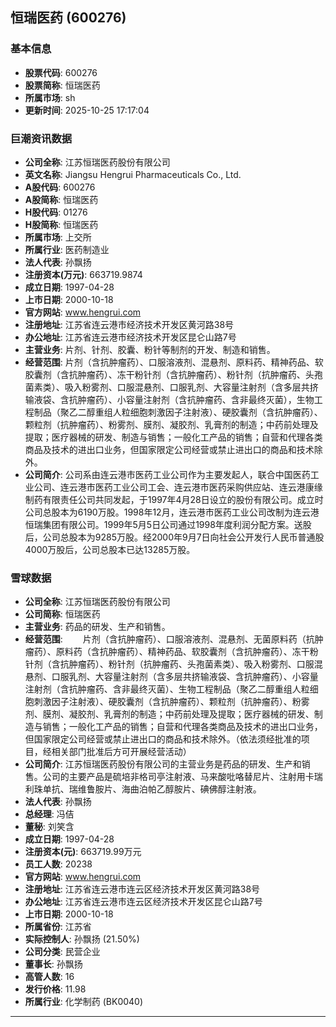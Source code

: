 ## 恒瑞医药 (600276)

### 基本信息

- **股票代码**: 600276
- **股票简称**: 恒瑞医药
- **所属市场**: sh
- **更新时间**: 2025-10-25 17:17:04

### 巨潮资讯数据

- **公司全称**: 江苏恒瑞医药股份有限公司
- **英文名称**: Jiangsu Hengrui Pharmaceuticals Co., Ltd.
- **A股代码**: 600276
- **A股简称**: 恒瑞医药
- **H股代码**: 01276
- **H股简称**: 恒瑞医药
- **所属市场**: 上交所
- **所属行业**: 医药制造业
- **法人代表**: 孙飘扬
- **注册资本(万元)**: 663719.9874
- **成立日期**: 1997-04-28
- **上市日期**: 2000-10-18
- **官方网站**: www.hengrui.com
- **注册地址**: 江苏省连云港市经济技术开发区黄河路38号
- **办公地址**: 江苏省连云港市经济技术开发区昆仑山路7号
- **主营业务**: 片剂、针剂、胶囊、粉针等制剂的开发、制造和销售。
- **经营范围**: 片剂（含抗肿瘤药）、口服溶液剂、混悬剂、原料药、精神药品、软胶囊剂（含抗肿瘤药）、冻干粉针剂（含抗肿瘤药）、粉针剂（抗肿瘤药、头孢菌素类）、吸入粉雾剂、口服混悬剂、口服乳剂、大容量注射剂（含多层共挤输液袋、含抗肿瘤药）、小容量注射剂（含抗肿瘤药、含非最终灭菌），生物工程制品（聚乙二醇重组人粒细胞刺激因子注射液）、硬胶囊剂（含抗肿瘤药）、颗粒剂（抗肿瘤药）、粉雾剂、膜剂、凝胶剂、乳膏剂的制造；中药前处理及提取；医疗器械的研发、制造与销售；一般化工产品的销售；自营和代理各类商品及技术的进出口业务，但国家限定公司经营或禁止进出口的商品和技术除外。
- **公司简介**: 公司系由连云港市医药工业公司作为主要发起人，联合中国医药工业公司、连云港市医药工业公司工会、连云港市医药采购供应站、连云港康缘制药有限责任公司共同发起，于1997年4月28日设立的股份有限公司。成立时公司总股本为6190万股。1998年12月，连云港市医药工业公司改制为连云港恒瑞集团有限公司。1999年5月5日公司通过1998年度利润分配方案。送股后，公司总股本为9285万股。经2000年9月7日向社会公开发行人民币普通股4000万股后，公司总股本已达13285万股。

### 雪球数据

- **公司全称**: 江苏恒瑞医药股份有限公司
- **公司简称**: 恒瑞医药
- **主营业务**: 药品的研发、生产和销售。
- **经营范围**: 　　片剂（含抗肿瘤药）、口服溶液剂、混悬剂、无菌原料药（抗肿瘤药）、原料药（含抗肿瘤药）、精神药品、软胶囊剂（含抗肿瘤药）、冻干粉针剂（含抗肿瘤药）、粉针剂（抗肿瘤药、头孢菌素类）、吸入粉雾剂、口服混悬剂、口服乳剂、大容量注射剂（含多层共挤输液袋、含抗肿瘤药）、小容量注射剂（含抗肿瘤药、含非最终灭菌）、生物工程制品（聚乙二醇重组人粒细胞刺激因子注射液）、硬胶囊剂（含抗肿瘤药）、颗粒剂（抗肿瘤药）、粉雾剂、膜剂、凝胶剂、乳膏剂的制造；中药前处理及提取；医疗器械的研发、制造与销售；一般化工产品的销售；自营和代理各类商品及技术的进出口业务，但国家限定公司经营或禁止进出口的商品和技术除外。（依法须经批准的项目，经相关部门批准后方可开展经营活动）
- **公司简介**: 江苏恒瑞医药股份有限公司的主营业务是药品的研发、生产和销售。公司的主要产品是硫培非格司亭注射液、马来酸吡咯替尼片、注射用卡瑞利珠单抗、瑞维鲁胺片、海曲泊帕乙醇胺片、碘佛醇注射液。
- **法人代表**: 孙飘扬
- **总经理**: 冯佶
- **董秘**: 刘笑含
- **成立日期**: 1997-04-28
- **注册资本(元)**: 663719.99万元
- **员工人数**: 20238
- **官方网站**: www.hengrui.com
- **注册地址**: 江苏省连云港市连云区经济技术开发区黄河路38号
- **办公地址**: 江苏省连云港市连云区经济技术开发区昆仑山路7号
- **上市日期**: 2000-10-18
- **所属省份**: 江苏省
- **实际控制人**: 孙飘扬 (21.50%)
- **公司分类**: 民营企业
- **董事长**: 孙飘扬
- **高管人数**: 16
- **发行价格**: 11.98
- **所属行业**: 化学制药 (BK0040)

---